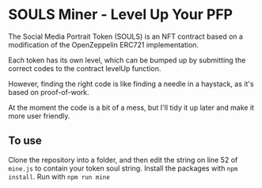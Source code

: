 # SOULS Miner - Level Up Your PFP

The Social Media Portrait Token (SOULS) is an NFT contract based on a modification of the OpenZeppelin ERC721 implementation.

Each token has its own level, which can be bumped up by submitting the correct codes to the contract levelUp function.

However, finding the right code is like finding a needle in a haystack, as it's based on proof-of-work.

At the moment the code is a bit of a mess, but I'll tidy it up later and make it more user friendly.

## To use

Clone the repository into a folder, and then edit the string on line 52 of `mine.js` to contain your token soul string. Install the packages with `npm install`. Run with `npm run mine`

